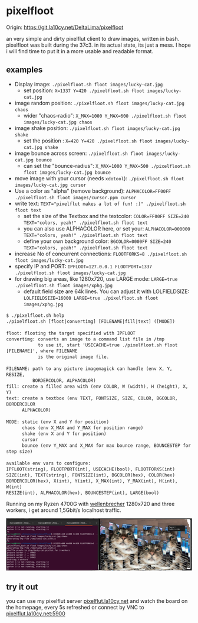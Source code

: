 # pixelfloot

Origin: https://git.la10cy.net/DeltaLima/pixelfloot

an very simple and dirty pixelflut client to draw images, written in bash.
pixelfloot was built during the 37c3. in its actual state, its just a mess. I hope i will find time to put it in a more usable and readable format. 

## examples

- Display image: `./pixelfloot.sh floot images/lucky-cat.jpg`
  - set position: `X=1337 Y=420 ./pixelfloot.sh floot images/lucky-cat.jpg`
- image random position: `./pixelfloot.sh floot images/lucky-cat.jpg chaos`
  - wider "chaos-radio": `X_MAX=1000 Y_MAX=600 ./pixelfloot.sh floot images/lucky-cat.jpg chaos`
- image shake position: `./pixelfloot.sh floot images/lucky-cat.jpg shake`
  - set the position  : `X=420 Y=420 ./pixelfloot.sh floot images/lucky-cat.jpg shake`
- image bounce across screen: `./pixelfloot.sh floot images/lucky-cat.jpg bounce`
  - can set the "bounce-radius": `X_MAX=1000 Y_MAX=500 ./pixelfloot.sh floot images/lucky-cat.jpg bounce`
- move image with your cursor (needs `xdotool`): `./pixelfloot.sh floot images/lucky-cat.jpg cursor`
- Use a color as "alpha" (remove background): `ALPHACOLOR=FF00FF ./pixelfloot.sh floot images/cursor.ppm cursor`
- write text: `TEXT="pixelflut makes a lot of fun! :)" ./pixelfloot.sh floot text`
  - set the size of the Textbox and the textcolor: `COLOR=FF00FF SIZE=240 TEXT="colors, yeah!" ./pixelfloot.sh floot text`
  - you can also use ALPHACOLOR here, or set your: `ALPHACOLOR=000000 TEXT="colors, yeah!" ./pixelfloot.sh floot text`
  - define your own background color: `BGCOLOR=0000FF SIZE=240 TEXT="colors, yeah!" ./pixelfloot.sh floot text`
- increase No of concurrent connections: `FLOOTFORKS=8 ./pixelfloot.sh floot images/lucky-cat.jpg`
- specify IP and PORT: `IPFLOOT=127.0.0.1 FLOOTPORT=1337 ./pixelfloot.sh floot images/lucky-cat.jpg`
- for drawing big areas, like 1280x720, use LARGE mode: `LARGE=true ./pixelfloot.sh floot images/xphg.jpg`
  - default field size are 64k lines. You can adjust it with LOLFIELDSIZE:
    `LOLFIELDSIZE=16000 LARGE=true ./pixelfloot.sh floot images/xphg.jpg`

```shell
$ ./pixelfloot.sh help
./pixelfloot.sh [floot|convertimg] [FILENAME|fill|text] ([MODE])

floot: flooting the target specified with IPFLOOT
convertimg: converts an image to a command list file in /tmp
            to use it, start 'USECACHE=true ./pixelfloot.sh floot [FILENAME]', where FILENAME
            is the original image file.

FILENAME: path to any picture imagemagick can handle (env X, Y, RESIZE, 
          BORDERCOLOR, ALPHACOLOR)
fill: create a filled area with (env COLOR, W (width), H (height), X, Y)
text: create a textbox (env TEXT, FONTSIZE, SIZE, COLOR, BGCOLOR, BORDERCOLOR
      ALPHACOLOR)

MODE: static (env X and Y for position)
      chaos (env X_MAX and Y_MAX for position range)
      shake (env X and Y for position)
      cursor
      bounce (env Y_MAX and X_MAX for max bounce range, BOUNCESTEP for step size)

available env vars to configure:
IPFLOOT(string), FLOOTPORT(int), USECACHE(bool), FLOOTFORKS(int)
SIZE(int), TEXT(string), FONTSIZE(int), BGCOLOR(hex), COLOR(hex)
BORDERCOLOR(hex), X(int), Y(int), X_MAX(int), Y_MAX(int), H(int), W(int)
RESIZE(int), ALPHACOLOR(hex), BOUNCESTEP(int), LARGE(bool)
```

Running on my Ryzen 4700G with [wellenbrecher](https://github.com/bits0rcerer/wellenbrecher) 1280x720 and three workers,
i get around 1,5Gbit/s localhost traffic.

![pixelfloot screenshot](demo/screenshot_pixelfloot.png)

## try it out

you can use my pixelflut server [pixelflut.la10cy.net](http://pixelflut.la10cy.net) and watch the board on the homepage, every 5s refreshed or connect by VNC to [pixelflut.la10cy.net:5900](vnc://pixelflut.la10cy.net:5900)
